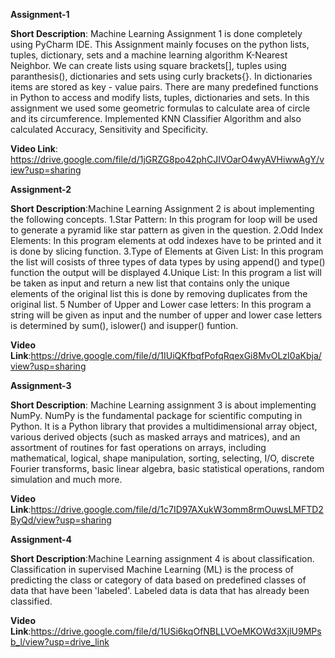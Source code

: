**Assignment-1**

**Short Description**: Machine Learning Assignment 1 is done completely using PyCharm IDE. This Assignment mainly focuses on the python lists, tuples, dictionary, sets and a machine learning algorithm K-Nearest Neighbor. We can create lists using square brackets[], tuples using paranthesis(), dictionaries and sets using curly brackets{}. In dictionaries items are stored as key - value pairs. There are many predefined functions in Python to access and modify lists, tuples, dictionaries and sets. In this assignment we used some geometric formulas to calculate area of circle and its circumference. Implemented KNN Classifier Algorithm and also calculated Accuracy, Sensitivity and Specificity.

**Video Link**: https://drive.google.com/file/d/1jGRZG8po42phCJIVOarO4wyAVHiwwAgY/view?usp=sharing

**Assignment-2**

**Short Description**:Machine Learning Assignment 2 is about implementing the following concepts. 1.Star Pattern: In this program for loop will be used to generate a pyramid like star pattern as given in the question. 2.Odd Index Elements: In this program elements at odd indexes have to be printed and it is done by slicing function. 3.Type of Elements at Given List: In this program the list will cosists of three types of data types by using append() and type() function the output will be displayed 4.Unique List: In this program a list will be taken as input and return a new list that contains only the unique elements of the original list this is done by removing duplicates from the original list. 5 Number of Upper and Lower case letters: In this program a string will be given as input and the number of upper and lower case letters is determined by sum(), islower() and isupper() funtion.

**Video Link**:https://drive.google.com/file/d/1IUiQKfbqfPofqRqexGi8MvOLzI0aKbja/view?usp=sharing

**Assignment-3**

**Short Description**: Machine Learning assignment 3 is about implementing NumPy. NumPy is the fundamental package for scientific computing in Python. It is a Python library that provides a multidimensional array object, various derived objects (such as masked arrays and matrices), and an assortment of routines for fast operations on arrays, including mathematical, logical, shape manipulation, sorting, selecting, I/O, discrete Fourier transforms, basic linear algebra, basic statistical operations, random simulation and much more. 

**Video Link**:https://drive.google.com/file/d/1c7ID97AXukW3omm8rmOuwsLMFTD2ByQd/view?usp=sharing


**Assignment-4**

**Short Description**:Machine Learning assignment 4 is about classification. Classification in supervised Machine Learning (ML) is the process of predicting the class or category of data based on predefined classes of data that have been 'labeled'. Labeled data is data that has already been classified.

**Video Link**:https://drive.google.com/file/d/1USi6kqOfNBLLVOeMKOWd3XjlU9MPsb_l/view?usp=drive_link
